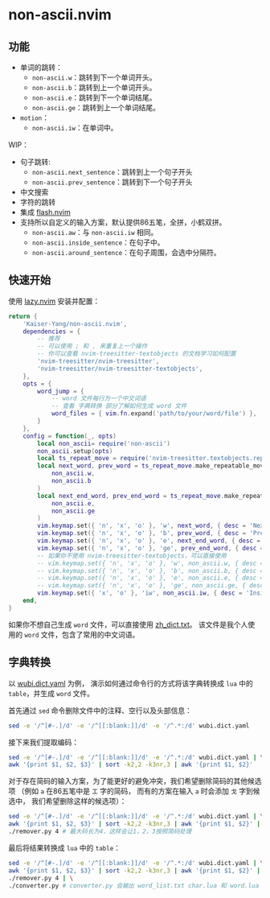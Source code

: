 # non-ascii.nvim

## 功能

* 单词的跳转：
    * `non-ascii.w`：跳转到下一个单词开头。
    * `non-ascii.b`：跳转到上一个单词开头。
    * `non-ascii.e`：跳转到下一个单词结尾。
    * `non-ascii.ge`：跳转到上一个单词结尾。
* `motion`：
    * `non-ascii.iw`：在单词中。

WIP：

* 句子跳转:
    * `non-ascii.next_sentence`：跳转到上一个句子开头
    * `non-ascii.prev_sentence`：跳转到下一个句子开头
* 中文搜索
* 字符的跳转
* 集成 [flash.nvim](https://github.com/folke/flash.nvim)
* 支持所以自定义的输入方案，默认提供86五笔，全拼，小鹤双拼。
    * `non-ascii.aw`：与 `non-ascii.iw` 相同。
    * `non-ascii.inside_sentence`：在句子中。
    * `non-ascii.around_sentence`：在句子周围，会选中分隔符。

## 快速开始

使用 [lazy.nvim](https://github.com/folke/lazy.nvim) 安装并配置：

```lua
return {
    'Kaiser-Yang/non-ascii.nvim',
    dependencies = {
        -- 推荐
        -- 可以使用 ; 和 , 来重复上一个操作
        -- 你可以查看 nvim-treesitter-textobjects 的文档学习如何配置
        'nvim-treesitter/nvim-treesitter',
        'nvim-treesitter/nvim-treesitter-textobjects',
    },
    opts = {
        word_jump = {
            -- word 文件每行为一个中文词语
            -- 查看 字典转换 部分了解如何生成 word 文件
            word_files = { vim.fn.expand('path/to/your/word/file') },
        }
    },
    config = function(_, opts)
        local non_ascii= require('non-ascii')
        non_ascii.setup(opts)
        local ts_repeat_move = require('nvim-treesitter.textobjects.repeatable_move')
        local next_word, prev_word = ts_repeat_move.make_repeatable_move_pair(
            non_ascii.w,
            non_ascii.b
        )
        local next_end_word, prev_end_word = ts_repeat_move.make_repeatable_move_pair(
            non_ascii.e,
            non_ascii.ge
        )
        vim.keymap.set({ 'n', 'x', 'o' }, 'w', next_word, { desc = 'Next word' })
        vim.keymap.set({ 'n', 'x', 'o' }, 'b', prev_word, { desc = 'Previous word' })
        vim.keymap.set({ 'n', 'x', 'o' }, 'e', next_end_word, { desc = 'Next end word' })
        vim.keymap.set({ 'n', 'x', 'o' }, 'ge', prev_end_word, { desc = 'Previous end word' })
        -- 如果你不使用 nvim-treesitter-textobjects，可以直接使用
        -- vim.keymap.set({ 'n', 'x', 'o' }, 'w', non_ascii.w, { desc = 'Next word' })
        -- vim.keymap.set({ 'n', 'x', 'o' }, 'b', non_ascii.b, { desc = 'Previous word' })
        -- vim.keymap.set({ 'n', 'x', 'o' }, 'e', non_ascii.e, { desc = 'Next end word' })
        -- vim.keymap.set({ 'n', 'x', 'o' }, 'ge', non_ascii.ge, { desc = 'Previous end word' })
        vim.keymap.set({ 'x', 'o' }, 'iw', non_ascii.iw, { desc = 'Inside a word' })
    end,
}
```

如果你不想自己生成 `word` 文件，可以直接使用
[zh_dict.txt](https://github.com/Kaiser-Yang/dotfiles/blob/main/.config/nvim/dict/zh_dict.txt)。
该文件是我个人使用的 `word` 文件，包含了常用的中文词语。

## 字典转换

以
[wubi.dict.yaml](https://gitee.com/hi-coder/rime-wubi/raw/master/wubi.dict.yaml)
为例，
演示如何通过命令行的方式将该字典转换成 `lua` 中的 `table`，并生成 `word` 文件。

首先通过 `sed` 命令删除文件中的注释、空行以及头部信息：

```bash
sed -e '/^[#-.]/d' -e '/^[[:blank:]]/d' -e '/^.*:/d' wubi.dict.yaml
```

接下来我们提取编码：

```bash
sed -e '/^[#-.]/d' -e '/^[[:blank:]]/d' -e '/^.*:/d' wubi.dict.yaml | \
awk '{print $1, $2, $3}' | sort -k2,2 -k3nr,3 | awk '{print $1, $2}'
```

对于存在简码的输入方案，为了能更好的避免冲突，我们希望删除简码的其他候选项
（例如 `a` 在86五笔中是 `工` 字的简码，
而有的方案在输入 `a` 时会添加 `戈` 字到候选中，
我们希望删除这样的候选项）：

```bash
sed -e '/^[#-.]/d' -e '/^[[:blank:]]/d' -e '/^.*:/d' wubi.dict.yaml | \
awk '{print $1, $2, $3}' | sort -k2,2 -k3nr,3 | awk '{print $1, $2}' | \
./remover.py 4 # 最大码长为4，这样会让1，2，3按照简码处理
```

最后将结果转换成 `lua` 中的 `table`：

```bash
sed -e '/^[#-.]/d' -e '/^[[:blank:]]/d' -e '/^.*:/d' wubi.dict.yaml | \
awk '{print $1, $2, $3}' | sort -k2,2 -k3nr,3 | awk '{print $1, $2}' | \
./remover.py 4 | \
./converter.py # converter.py 会输出 word_list.txt char.lua 和 word.lua 三个文件
```
